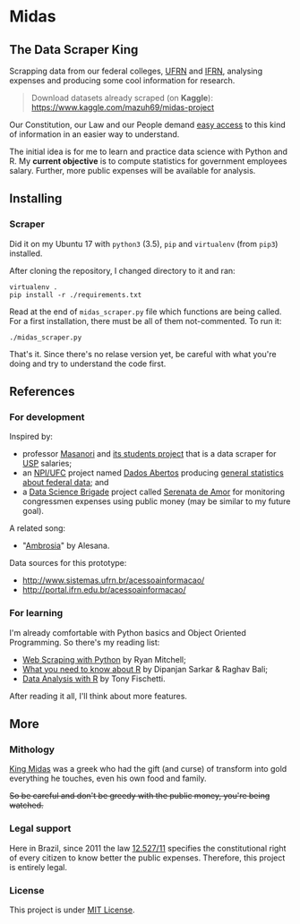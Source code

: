 # Midas
## The Data Scraper King

Scrapping data from our federal colleges, [UFRN](http://ufrn.br/) and [IFRN](http://portal.ifrn.edu.br/), analysing expenses and producing some cool information for research.

> Download datasets already scraped (on **Kaggle**): https://www.kaggle.com/mazuh69/midas-project

Our Constitution, our Law and our People demand [easy access](http://portal.ifrn.edu.br/acessoainformacao/sobre-a-lei-de-acesso-a-informacao-1/apresentacao-da-lei-de-acesso-lai/at_download/file) to this kind of information in an easier way to understand.

The initial idea is for me to learn and practice data science with Python and R. My **current objective** is to compute statistics for government employees salary. Further, more public expenses will be available for analysis.

## Installing

### Scraper

Did it on my Ubuntu 17 with ```python3``` (3.5), ```pip``` and ```virtualenv``` (from ```pip3```) installed.

After cloning the repository, I changed directory to it and ran:

```
virtualenv .
pip install -r ./requirements.txt
```

Read at the end of ```midas_scraper.py``` file which functions are being called. For a first installation,
there must be all of them not-commented. To run it:

```
./midas_scraper.py
```

That's it. Since there's no relase version yet, be careful with what you're doing and try to understand the code first.

## References

### For development

Inspired by:
- professor [Masanori](https://github.com/fmasanori) and [its students project](https://gist.github.com/fmasanori/6ae7d880da86b61b5f2736da0f341376) that is a data scraper for [USP](http://www5.usp.br/) salaries;
- an [NPI/UFC](https://github.com/npi-ufc-qxd) project named [Dados Abertos](https://github.com/npi-ufc-qxd/dados-abertos) producing [general statistics about federal data](https://crislanio.wordpress.com/2017/06/02/analise-dos-dados-abertos-do-governo-federal/); and
- a [Data Science Brigade](https://github.com/datasciencebr) project called [Serenata de Amor](https://github.com/datasciencebr/serenata-de-amor) for monitoring congressmen expenses using public money (may be similar to my future goal).

A related song:
- "[Ambrosia](https://play.google.com/music/preview/T3glibqusns5cmhzcr6crcnwz34)" by Alesana.

Data sources for this prototype:
- http://www.sistemas.ufrn.br/acessoainformacao/
- http://portal.ifrn.edu.br/acessoainformacao/

### For learning

I'm already comfortable with Python basics and Object Oriented Programming. So there's my reading list:
- [Web Scraping with Python](http://shop.oreilly.com/product/0636920034391.do) by Ryan Mitchell;
- [What you need to know about R](https://www.packtpub.com/packt/free-ebook/what-you-need-know-about-r) by Dipanjan Sarkar & Raghav Bali;
- [Data Analysis with R](https://www.packtpub.com/big-data-and-business-intelligence/data-analysis-r) by Tony Fischetti.

After reading it all, I'll think about more features.

## More

### Mithology

[King Midas](https://en.wikipedia.org/wiki/Midas) was a greek who had the gift (and curse) of transform into gold everything he touches, even his own food and family.

~~So be careful and don't be greedy with the public money, you're being watched.~~

### Legal support

Here in Brazil, since 2011 the law [12.527/11](http://www.planalto.gov.br/ccivil_03/_ato2011-2014/2011/lei/l12527.htm) specifies the constitutional right of every citizen to know better the public expenses. Therefore, this project is entirely legal.

### License

This project is under [MIT License](./LICENSE).
